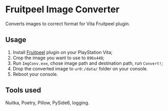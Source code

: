 # Fruitpeel Image Converter
Converts images to correct format for Vita Fruitpeel plugin.

## Usage

1. Install [Fruitpeel](https://forum.devchroma.nl/index.php/topic,338.0.html) plugin on your PlayStation Vita;
2. Crop the image you want to use to `896x448`;
3. Run `ImgConv.exe`, chose image path and destination path, run `Convert!`;
4. Drop the converted image to `ur0:/data/` folder on your console.
5. Reboot your console.

## Tools used

Nuitka, Poetry, Pillow, PySide6, logging.